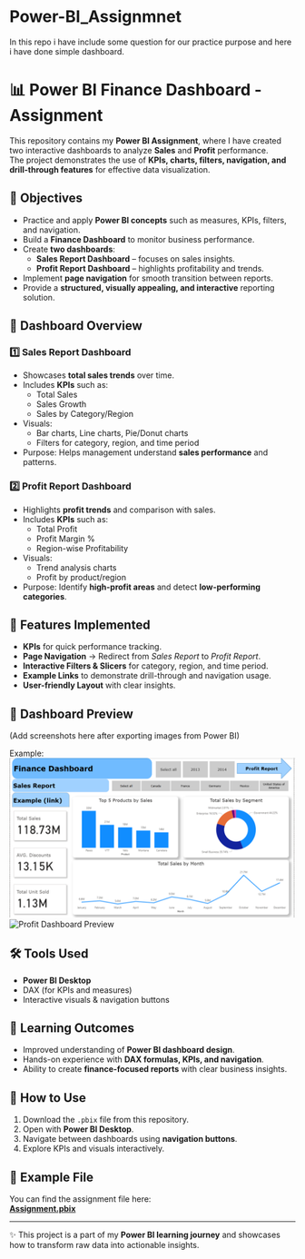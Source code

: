 # Power-BI_Assignmnet
In this repo i have include some question for our practice purpose and here i have done simple dashboard.

# 📊 Power BI Finance Dashboard - Assignment

This repository contains my **Power BI Assignment**, where I have created two interactive dashboards to analyze **Sales** and **Profit** performance.  
The project demonstrates the use of **KPIs, charts, filters, navigation, and drill-through features** for effective data visualization.


## 🎯 Objectives
- Practice and apply **Power BI concepts** such as measures, KPIs, filters, and navigation.
- Build a **Finance Dashboard** to monitor business performance.
- Create **two dashboards**:
  - **Sales Report Dashboard** – focuses on sales insights.
  - **Profit Report Dashboard** – highlights profitability and trends.
- Implement **page navigation** for smooth transition between reports.
- Provide a **structured, visually appealing, and interactive** reporting solution.


## 📂 Dashboard Overview

### 1️⃣ Sales Report Dashboard
- Showcases **total sales trends** over time.
- Includes **KPIs** such as:
  - Total Sales
  - Sales Growth
  - Sales by Category/Region
- Visuals:
  - Bar charts, Line charts, Pie/Donut charts
  - Filters for category, region, and time period
- Purpose: Helps management understand **sales performance** and patterns.


### 2️⃣ Profit Report Dashboard
- Highlights **profit trends** and comparison with sales.
- Includes **KPIs** such as:
  - Total Profit
  - Profit Margin %
  - Region-wise Profitability
- Visuals:
  - Trend analysis charts
  - Profit by product/region
- Purpose: Identify **high-profit areas** and detect **low-performing categories**.


## 🔗 Features Implemented
- **KPIs** for quick performance tracking.  
- **Page Navigation** → Redirect from *Sales Report* to *Profit Report*.  
- **Interactive Filters & Slicers** for category, region, and time period.  
- **Example Links** to demonstrate drill-through and navigation usage.  
- **User-friendly Layout** with clear insights.


## 📸 Dashboard Preview
(Add screenshots here after exporting images from Power BI)

Example:  
![Sales Dashboard Preview](https://github.com/Rutvik1429/Power-BI_Assignmnet/blob/main/Finance%20Dashboard%20(Sales%20Report).png)  
![Profit Dashboard Preview](images/profit_report.png)


## 🛠️ Tools Used
- **Power BI Desktop**
- DAX (for KPIs and measures)
- Interactive visuals & navigation buttons


## 📘 Learning Outcomes
- Improved understanding of **Power BI dashboard design**.
- Hands-on experience with **DAX formulas, KPIs, and navigation**.
- Ability to create **finance-focused reports** with clear business insights.


## 🚀 How to Use
1. Download the `.pbix` file from this repository.  
2. Open with **Power BI Desktop**.  
3. Navigate between dashboards using **navigation buttons**.  
4. Explore KPIs and visuals interactively.  


## 📎 Example File
You can find the assignment file here:  
**[Assignment.pbix](./Assignment.pbix)**

---

✨ This project is a part of my **Power BI learning journey** and showcases how to transform raw data into actionable insights.

